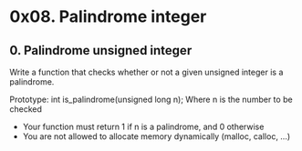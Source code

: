 # 0x08. Palindrome integer
## 0. Palindrome unsigned integer
Write a function that checks whether or not a given unsigned integer is a palindrome.

Prototype: int is_palindrome(unsigned long n);
    Where n is the number to be checked
* Your function must return 1 if n is a palindrome, and 0 otherwise
* You are not allowed to allocate memory dynamically (malloc, calloc, …)